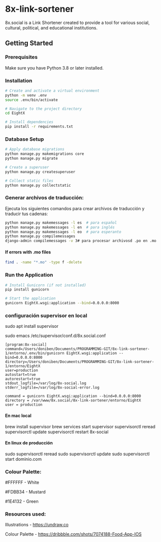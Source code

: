 # 8x-link-sortener

8x.social is a Link Shortener created to provide a tool for various social, cultural, political, and educational institutions.

## Getting Started

### Prerequisites

Make sure you have Python 3.8 or later installed.

### Installation

```bash
# Create and activate a virtual environment
python -m venv .env
source .env/bin/activate

# Navigate to the project directory
cd EightX

# Install dependencies
pip install -r requirements.txt
```

### Database Setup

```bash
# Apply database migrations
python manage.py makemigrations core
python manage.py migrate

# Create a superuser
python manage.py createsuperuser

# Collect static files
python manage.py collectstatic
```

### Generar archivos de traducción:
Ejecuta los siguientes comandos para crear archivos de traducción y traducir tus cadenas:

```bash
python manage.py makemessages -l es  # para español
python manage.py makemessages -l en  # para inglés
python manage.py makemessages -l eo  # para esperanto
python manage.py compilemessages
django-admin compilemessages -v 3# para procesar archivosd .po en .mo
```

#### If errors with .mo files
```bash
find . -name "*.mo" -type f -delete
```

### Run the Application

```bash 
# Install Gunicorn (if not installed)
pip install gunicorn

# Start the application
gunicorn EightX.wsgi:application --bind=0.0.0.0:8000
```

### configuración supervisor en local
sudo apt install supervisor

sudo emacs /etc/supervisor/conf.d/8x.social.conf


```
[program:8x-social]
command=/Users/doniben/Documents/PROGRAMMING-GIT/8x-link-sortener-1/entorno/.env/bin/gunicorn EightX.wsgi:application --bind=0.0.0.0:8000
directory=/Users/doniben/Documents/PROGRAMMING-GIT/8x-link-sortener-1/entorno/EightX
user=production
autostart=true
autorestart=true
stdout_logfile=/var/log/8x-social.log
stderr_logfile=/var/log/8x-social-error.log
```

``` [program:8x.social]
command = gunicorn EightX.wsgi:application --bind=0.0.0.0:8000
directory = /var/www/8x.social/8x-link-sortener/entorno/EightX
user = production

```

#### En mac local
brew install supervisor
brew services start supervisor
supervisorctl reread
supervisorctl update
supervisorctl restart 8x-social

#### En linux de producción

sudo supervisorctl reread
sudo supervisorctl update
sudo supervisorctl start dominio.com

### Colour Palette:

#FFFFFF - White

#FDBB34 - Mustard

#1E4132 - Green

### Resources used:

Illustrations - https://undraw.co

Colour Palette - https://dribbble.com/shots/7074188-Food-App-IOS